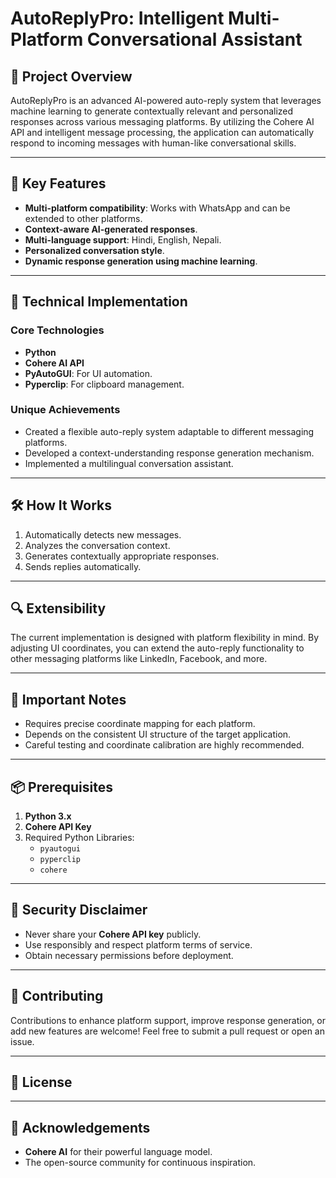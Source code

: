 # AutoReplyPro: Intelligent Multi-Platform Conversational Assistant

## 🚀 Project Overview
AutoReplyPro is an advanced AI-powered auto-reply system that leverages machine learning to generate contextually relevant and personalized responses across various messaging platforms. By utilizing the Cohere AI API and intelligent message processing, the application can automatically respond to incoming messages with human-like conversational skills.

---

## 🌟 Key Features
- **Multi-platform compatibility**: Works with WhatsApp and can be extended to other platforms.
- **Context-aware AI-generated responses**.
- **Multi-language support**: Hindi, English, Nepali.
- **Personalized conversation style**.
- **Dynamic response generation using machine learning**.

---

## 🔧 Technical Implementation

### Core Technologies
- **Python**
- **Cohere AI API**
- **PyAutoGUI**: For UI automation.
- **Pyperclip**: For clipboard management.

### Unique Achievements
- Created a flexible auto-reply system adaptable to different messaging platforms.
- Developed a context-understanding response generation mechanism.
- Implemented a multilingual conversation assistant.

---

## 🛠 How It Works
1. Automatically detects new messages.
2. Analyzes the conversation context.
3. Generates contextually appropriate responses.
4. Sends replies automatically.

---

## 🔍 Extensibility
The current implementation is designed with platform flexibility in mind. By adjusting UI coordinates, you can extend the auto-reply functionality to other messaging platforms like LinkedIn, Facebook, and more.

---

## 🚨 Important Notes
- Requires precise coordinate mapping for each platform.
- Depends on the consistent UI structure of the target application.
- Careful testing and coordinate calibration are highly recommended.

---

## 📦 Prerequisites

1. **Python 3.x**
2. **Cohere API Key**
3. Required Python Libraries:
   - `pyautogui`
   - `pyperclip`
   - `cohere`

---

## 🔐 Security Disclaimer
- Never share your **Cohere API key** publicly.
- Use responsibly and respect platform terms of service.
- Obtain necessary permissions before deployment.

---

## 🤝 Contributing
Contributions to enhance platform support, improve response generation, or add new features are welcome! Feel free to submit a pull request or open an issue.

---

## 📄 License


---

## 🙏 Acknowledgements
- **Cohere AI** for their powerful language model.
- The open-source community for continuous inspiration.
